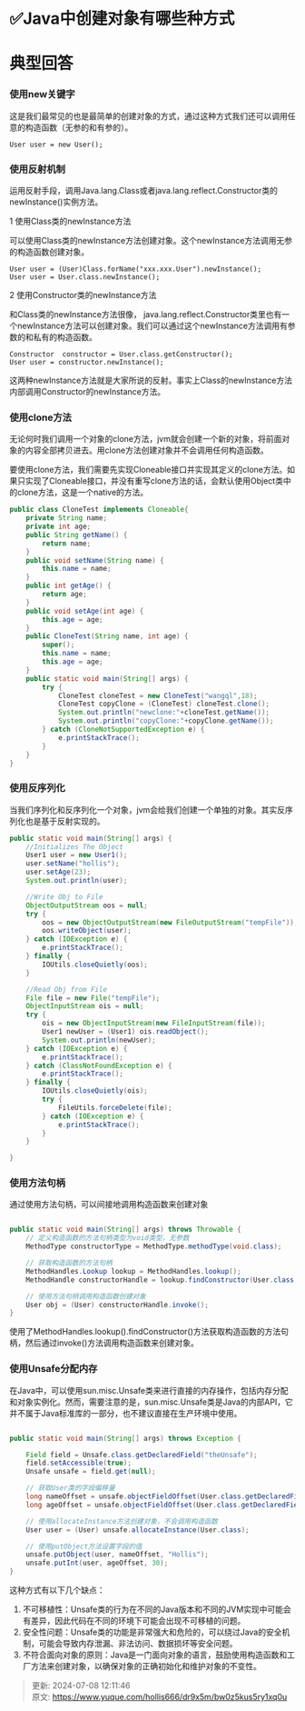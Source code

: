 # ✅Java中创建对象有哪些种方式

# 典型回答


### 使用new关键字
这是我们最常见的也是最简单的创建对象的方式，通过这种方式我们还可以调用任意的构造函数（无参的和有参的）。 

`User user = new User();`

### 使用反射机制
运用反射手段，调用Java.lang.Class或者java.lang.reflect.Constructor类的newInstance()实例方法。

1 使用Class类的newInstance方法

可以使用Class类的newInstance方法创建对象。这个newInstance方法调用无参的构造函数创建对象。



```plain
User user = (User)Class.forName("xxx.xxx.User").newInstance(); 
User user = User.class.newInstance();
```



2 使用Constructor类的newInstance方法

和Class类的newInstance方法很像， java.lang.reflect.Constructor类里也有一个newInstance方法可以创建对象。我们可以通过这个newInstance方法调用有参数的和私有的构造函数。

```plain
Constructor  constructor = User.class.getConstructor();
User user = constructor.newInstance();
```



这两种newInstance方法就是大家所说的反射。事实上Class的newInstance方法内部调用Constructor的newInstance方法。

### 使用clone方法
无论何时我们调用一个对象的clone方法，jvm就会创建一个新的对象，将前面对象的内容全部拷贝进去。用clone方法创建对象并不会调用任何构造函数。 



要使用clone方法，我们需要先实现Cloneable接口并实现其定义的clone方法。如果只实现了Cloneable接口，并没有重写clone方法的话，会默认使用Object类中的clone方法，这是一个native的方法。

```java
public class CloneTest implements Cloneable{
    private String name; 
    private int age; 
    public String getName() {
    	return name;
    }
    public void setName(String name) {
    	this.name = name;
    }
    public int getAge() {
    	return age;
    }
    public void setAge(int age) {
    	this.age = age;
    }
    public CloneTest(String name, int age) {
        super();
        this.name = name;
        this.age = age;
    }
    public static void main(String[] args) {
        try {
            CloneTest cloneTest = new CloneTest("wangql",18);
            CloneTest copyClone = (CloneTest) cloneTest.clone();
            System.out.println("newclone:"+cloneTest.getName());
            System.out.println("copyClone:"+copyClone.getName());
        } catch (CloneNotSupportedException e) {
        	e.printStackTrace();
        }
    }
}
```

### 
### 使用反序列化
当我们序列化和反序列化一个对象，jvm会给我们创建一个单独的对象。其实反序列化也是基于反射实现的。



```java
public static void main(String[] args) {
    //Initializes The Object
    User1 user = new User1();
    user.setName("hollis");
    user.setAge(23);
    System.out.println(user);

    //Write Obj to File
    ObjectOutputStream oos = null;
    try {
        oos = new ObjectOutputStream(new FileOutputStream("tempFile"));
        oos.writeObject(user);
    } catch (IOException e) {
        e.printStackTrace();
    } finally {
        IOUtils.closeQuietly(oos);
    }

    //Read Obj from File
    File file = new File("tempFile");
    ObjectInputStream ois = null;
    try {
        ois = new ObjectInputStream(new FileInputStream(file));
        User1 newUser = (User1) ois.readObject();
        System.out.println(newUser);
    } catch (IOException e) {
        e.printStackTrace();
    } catch (ClassNotFoundException e) {
        e.printStackTrace();
    } finally {
        IOUtils.closeQuietly(ois);
        try {
            FileUtils.forceDelete(file);
        } catch (IOException e) {
            e.printStackTrace();
        }
    }

}
```





### 使用方法句柄


通过使用方法句柄，可以间接地调用构造函数来创建对象



```java

public static void main(String[] args) throws Throwable {
    // 定义构造函数的方法句柄类型为void类型，无参数
    MethodType constructorType = MethodType.methodType(void.class);

    // 获取构造函数的方法句柄
    MethodHandles.Lookup lookup = MethodHandles.lookup();
    MethodHandle constructorHandle = lookup.findConstructor(User.class, constructorType);

    // 使用方法句柄调用构造函数创建对象
    User obj = (User) constructorHandle.invoke();
}
```



使用了MethodHandles.lookup().findConstructor()方法获取构造函数的方法句柄，然后通过invoke()方法调用构造函数来创建对象。





### 使用Unsafe分配内存


在Java中，可以使用sun.misc.Unsafe类来进行直接的内存操作，包括内存分配和对象实例化。然而，需要注意的是，sun.misc.Unsafe类是Java的内部API，它并不属于Java标准库的一部分，也不建议直接在生产环境中使用。



```java

public static void main(String[] args) throws Exception {

    Field field = Unsafe.class.getDeclaredField("theUnsafe");
    field.setAccessible(true);
    Unsafe unsafe = field.get(null);

    // 获取User类的字段偏移量
    long nameOffset = unsafe.objectFieldOffset(User.class.getDeclaredField("name"));
    long ageOffset = unsafe.objectFieldOffset(User.class.getDeclaredField("age"));

    // 使用allocateInstance方法创建对象，不会调用构造函数
    User user = (User) unsafe.allocateInstance(User.class);

    // 使用putObject方法设置字段的值
    unsafe.putObject(user, nameOffset, "Hollis");
    unsafe.putInt(user, ageOffset, 30);
}


```





这种方式有以下几个缺点：



1. 不可移植性：Unsafe类的行为在不同的Java版本和不同的JVM实现中可能会有差异，因此代码在不同的环境下可能会出现不可移植的问题。
2. 安全性问题：Unsafe类的功能是非常强大和危险的，可以绕过Java的安全机制，可能会导致内存泄漏、非法访问、数据损坏等安全问题。
3. 不符合面向对象的原则：Java是一门面向对象的语言，鼓励使用构造函数和工厂方法来创建对象，以确保对象的正确初始化和维护对象的不变性。





> 更新: 2024-07-08 12:11:46  
> 原文: <https://www.yuque.com/hollis666/dr9x5m/bw0z5kus5ry1xq0u>
